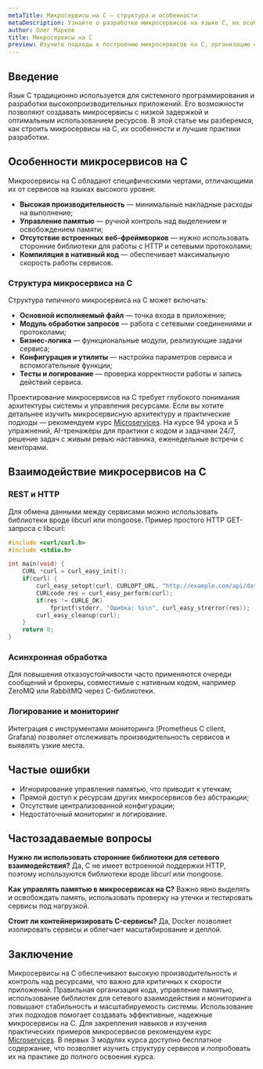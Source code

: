 ```yaml
---
metaTitle: Микросервисы на C — структура и особенности
metaDescription: Узнайте о разработке микросервисов на языке C, их особенностях, архитектуре и взаимодействии сервисов в масштабируемых системах
author: Олег Марков
title: Микросервисы на C
preview: Изучите подходы к построению микросервисов на C, организацию структуры и ключевые особенности разработки высокопроизводительных сервисов
---
```


## Введение

Язык C традиционно используется для системного программирования и разработки высокопроизводительных приложений. Его возможности позволяют создавать микросервисы с низкой задержкой и оптимальным использованием ресурсов.
В этой статье мы разберемся, как строить микросервисы на C, их особенности и лучшие практики разработки.

## Особенности микросервисов на C

Микросервисы на C обладают специфическими чертами, отличающими их от сервисов на языках высокого уровня:

* **Высокая производительность** — минимальные накладные расходы на выполнение;
* **Управление памятью** — ручной контроль над выделением и освобождением памяти;
* **Отсутствие встроенных веб-фреймворков** — нужно использовать сторонние библиотеки для работы с HTTP и сетевыми протоколами;
* **Компиляция в нативный код** — обеспечивает максимальную скорость работы сервисов.

### Структура микросервиса на C

Структура типичного микросервиса на C может включать:

* **Основной исполняемый файл** — точка входа в приложение;
* **Модуль обработки запросов** — работа с сетевыми соединениями и протоколами;
* **Бизнес-логика** — функциональные модули, реализующие задачи сервиса;
* **Конфигурация и утилиты** — настройка параметров сервиса и вспомогательные функции;
* **Тесты и логирование** — проверка корректности работы и запись действий сервиса.

Проектирование микросервисов на C требует глубокого понимания архитектуры системы и управления ресурсами. Если вы хотите детальнее изучить микросервисную архитектуру и практические подходы — рекомендуем курс [Microservices](https://purpleschool.ru/course/microservices?utm_source=knowledgebase&utm_medium=article&utm_campaign=Mikroservisy_na_C). На курсе 94 урока и 5 упражнений, AI-тренажёры для практики с кодом и задачами 24/7, решение задач с живым ревью наставника, еженедельные встречи с менторами.

## Взаимодействие микросервисов на C

### REST и HTTP

Для обмена данными между сервисами можно использовать библиотеки вроде libcurl или mongoose. Пример простого HTTP GET-запроса с libcurl:

```c
#include <curl/curl.h>
#include <stdio.h>

int main(void) {
    CURL *curl = curl_easy_init();
    if(curl) {
        curl_easy_setopt(curl, CURLOPT_URL, "http://example.com/api/data");
        CURLcode res = curl_easy_perform(curl);
        if(res != CURLE_OK)
            fprintf(stderr, "Ошибка: %s\n", curl_easy_strerror(res));
        curl_easy_cleanup(curl);
    }
    return 0;
}
```

### Асинхронная обработка

Для повышения отказоустойчивости часто применяются очереди сообщений и брокеры, совместимые с нативным кодом, например ZeroMQ или RabbitMQ через C-библиотеки.

### Логирование и мониторинг

Интеграция с инструментами мониторинга (Prometheus C client, Grafana) позволяет отслеживать производительность сервисов и выявлять узкие места.

## Частые ошибки

* Игнорирование управления памятью, что приводит к утечкам;
* Прямой доступ к ресурсам других микросервисов без абстракции;
* Отсутствие централизованной конфигурации;
* Недостаточный мониторинг и логирование.

## Частозадаваемые вопросы

**Нужно ли использовать сторонние библиотеки для сетевого взаимодействия?**
Да, C не имеет встроенной поддержки HTTP, поэтому используются библиотеки вроде libcurl или mongoose.

**Как управлять памятью в микросервисах на C?**
Важно явно выделять и освобождать память, использовать проверку на утечки и тестировать сервисы под нагрузкой.

**Стоит ли контейнеризировать C-сервисы?**
Да, Docker позволяет изолировать сервисы и облегчает масштабирование и деплой.

## Заключение

Микросервисы на C обеспечивают высокую производительность и контроль над ресурсами, что важно для критичных к скорости приложений. Правильная организация кода, управление памятью, использование библиотек для сетевого взаимодействия и мониторинга повышают стабильность и масштабируемость системы.
Использование этих подходов помогает создавать эффективные, надежные микросервисы на C. Для закрепления навыков и изучения практических примеров микросервисов рекомендуем курс [Microservices](https://purpleschool.ru/course/microservices?utm_source=knowledgebase&utm_medium=article&utm_campaign=Mikroservisy_na_C).
В первых 3 модулях курса доступно бесплатное содержание, что позволяет изучить структуру сервисов и попробовать их на практике до полного освоения курса.

